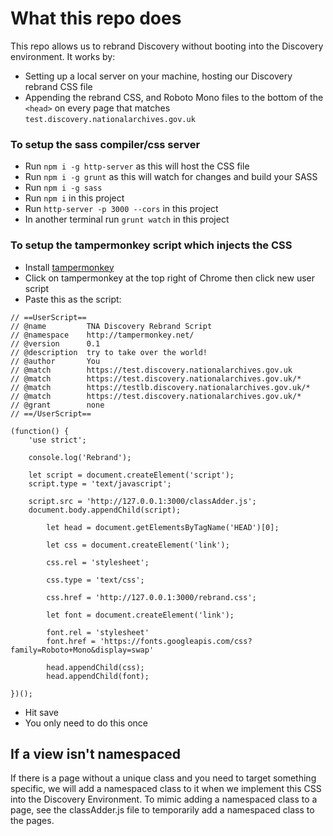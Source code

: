 # What this repo does

This repo allows us to rebrand Discovery without booting into the Discovery environment. It works by:

- Setting up a local server on your machine, hosting our Discovery rebrand CSS file
- Appending the rebrand CSS, and Roboto Mono files to the bottom of the `<head>` on every page that matches `test.discovery.nationalarchives.gov.uk`

### To setup the sass compiler/css server

- Run `npm i -g http-server` as this will host the CSS file
- Run `npm i -g grunt` as this will watch for changes and build your SASS
- Run `npm i -g sass`
- Run `npm i` in this project
- Run `http-server -p 3000 --cors` in this project
- In another terminal run `grunt watch` in this project

### To setup the tampermonkey script which injects the CSS

- Install [tampermonkey](https://chrome.google.com/webstore/detail/tampermonkey/dhdgffkkebhmkfjojejmpbldmpobfkfo?hl=en)
- Click on tampermonkey at the top right of Chrome then click new user script
- Paste this as the script:

```
// ==UserScript==
// @name         TNA Discovery Rebrand Script
// @namespace    http://tampermonkey.net/
// @version      0.1
// @description  try to take over the world!
// @author       You
// @match        https://test.discovery.nationalarchives.gov.uk
// @match        https://test.discovery.nationalarchives.gov.uk/*
// @match        https://testlb.discovery.nationalarchives.gov.uk/*
// @match        https://test.discovery.nationalarchives.gov.uk/*
// @grant        none
// ==/UserScript==

(function() {
    'use strict';

    console.log('Rebrand');

    let script = document.createElement('script');
    script.type = 'text/javascript';

    script.src = 'http://127.0.0.1:3000/classAdder.js';
    document.body.appendChild(script);

        let head = document.getElementsByTagName('HEAD')[0];

        let css = document.createElement('link');

        css.rel = 'stylesheet';

        css.type = 'text/css';

        css.href = 'http://127.0.0.1:3000/rebrand.css';

        let font = document.createElement('link');

        font.rel = 'stylesheet'
        font.href = 'https://fonts.googleapis.com/css?family=Roboto+Mono&display=swap'

        head.appendChild(css);
        head.appendChild(font);
        
})();
```

- Hit save
- You only need to do this once


## If a view isn't namespaced

If there is a page without a unique class and you need to target something specific, we will add a namespaced class to it when we implement this CSS into the Discovery Environment. To mimic adding a namespaced class to a page, see the classAdder.js file to temporarily add a namespaced class to the pages.
